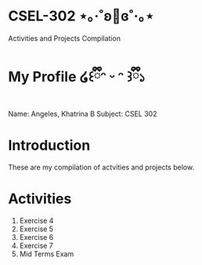 # CSEL-302 ⋆｡‧˚ʚ🍓ɞ˚‧｡⋆
Activities and Projects Compilation

# My Profile ໒꒰ྀིᵔ ᵕ ᵔ ꒱ྀི১

Name: Angeles, Khatrina B
Subject: CSEL 302

# Introduction

These are my compilation of actvities and projects below. 

# Activities

1. Exercise 4
2. Exercise 5
3. Exercise 6
4. Exercise 7
5. Mid Terms Exam
